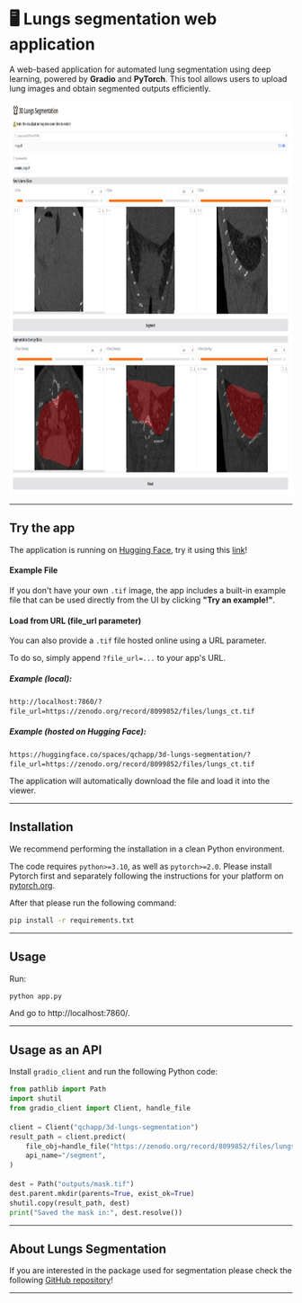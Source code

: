 # 🖥️ Lungs segmentation web application
A web-based application for automated lung segmentation using deep learning, powered by **Gradio** and **PyTorch**. This tool allows users to upload lung images and obtain segmented outputs efficiently.

<p align="center">
    <img src="images/app.png" height="700">
</p>

---

## Try the app
The application is running on [Hugging Face](https://huggingface.co/), try it using this [link](https://huggingface.co/spaces/qchapp/3d-lungs-segmentation)!

#### Example File
If you don't have your own `.tif` image, the app includes a built-in example file that can be used directly from the UI by clicking **"Try an example!"**.

#### Load from URL (file_url parameter)
You can also provide a `.tif` file hosted online using a URL parameter.

To do so, simply append `?file_url=...` to your app's URL.

##### Example (local):
`http://localhost:7860/?file_url=https://zenodo.org/record/8099852/files/lungs_ct.tif`

##### Example (hosted on Hugging Face):
`https://huggingface.co/spaces/qchapp/3d-lungs-segmentation/?file_url=https://zenodo.org/record/8099852/files/lungs_ct.tif`

The application will automatically download the file and load it into the viewer.

---

## Installation
We recommend performing the installation in a clean Python environment.

The code requires `python>=3.10`, as well as `pytorch>=2.0`. Please install Pytorch first and separately following the instructions for your platform on [pytorch.org](https://pytorch.org/get-started/locally/).

After that please run the following command:
```sh
pip install -r requirements.txt
```

---

## Usage
Run:
```sh
python app.py
```
And go to http://localhost:7860/.

---

## Usage as an API
Install `gradio_client` and run the following Python code:
```py
from pathlib import Path
import shutil
from gradio_client import Client, handle_file

client = Client("qchapp/3d-lungs-segmentation")
result_path = client.predict(
    file_obj=handle_file("https://zenodo.org/record/8099852/files/lungs_ct.tif?download=1"),
    api_name="/segment",
)

dest = Path("outputs/mask.tif")
dest.parent.mkdir(parents=True, exist_ok=True)
shutil.copy(result_path, dest)
print("Saved the mask in:", dest.resolve())
```

---

## About Lungs Segmentation
If you are interested in the package used for segmentation please check the following [GitHub repository](https://github.com/qchapp/lungs-segmentation)!

---